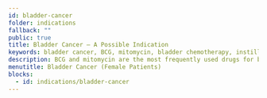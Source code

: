 ```yaml
---
id: bladder-cancer
folder: indications
fallback: ""
public: true
title: Bladder Cancer – A Possible Indication
keywords: bladder cancer, BCG, mitomycin, bladder chemotherapy, instillation, urethra
description: BCG and mitomycin are the most frequently used drugs for bladder cancer treatment. Local chemotherapy could be more effective with UroDapter®, because the drug would affect the urethra, too, and is pain-free.
menutitle: Bladder Cancer (Female Patients)
blocks:
  - id: indications/bladder-cancer
---
```


